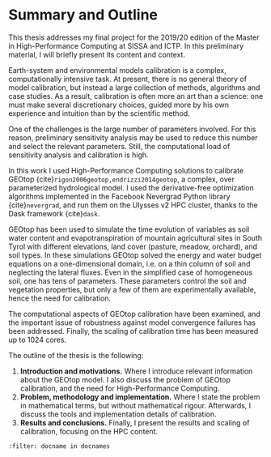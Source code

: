 # Summary and Outline

This thesis addresses my final project for the 2019/20 edition of the Master in High-Performance Computing at SISSA and ICTP. In this preliminary material, I will briefly present its content and context.

Earth-system and environmental models calibration is a complex, computationally intensive task. At present, there is no general theory of model calibration, but instead a large collection of methods, algorithms and case studies. As a result, calibration is often more an art than a science: one must make several discretionary choices, guided more by his own experience and intuition than by the scientific method. 

One of the challenges is the large number of parameters involved. For this reason, preliminary sensitivity analysis may be used to reduce this number and select the relevant parameters. Still, the computational load of sensitivity analysis and calibration is high.

In this work I used High-Performance Computing solutions to calibrate GEOtop {cite}`rigon2006geotop,endrizzi2014geotop`, a complex, over parameterized hydrological model. I used the derivative-free optimization algorithms implemented in the Facebook Nevergrad Python library {cite}`nevergrad`, and run them on the Ulysses v2 HPC cluster, thanks to the Dask framework {cite}`dask`.

GEOtop has been used to simulate the time evolution of variables as soil water content and evapotranspiration of mountain agricultural sites in South Tyrol with different elevations, land cover (pasture, meadow, orchard), and soil types. In these simulations GEOtop solved the energy and water budget equations on a one-dimensional domain, i.e. on a thin column of soil and neglecting the lateral fluxes. Even in the simplified case of homogeneous soil, one has tens of parameters. These parameters control the soil and vegetation properties, but only a few of them are experimentally available, hence the need for calibration.

The computational aspects of GEOtop calibration have been examined, and the important issue of robustness against model convergence failures has been addressed. Finally, the scaling of calibration time has been measured up to 1024 cores.

The outline of the thesis is the following:

1. **Introduction and motivations.** Where I introduce relevant information about the GEOtop model. I also discuss the problem of GEOtop calibration, and the need for High-Performance Computing.
2. **Problem, methodology and implementation.** Where I state the problem in mathematical terms, but without mathematical rigour. Afterwards, I discuss the tools and implementation details of calibration.
3. **Results and conclusions.** Finally, I present the results and scaling of calibration, focusing on the HPC content.

```{bibliography}
:filter: docname in docnames
```
